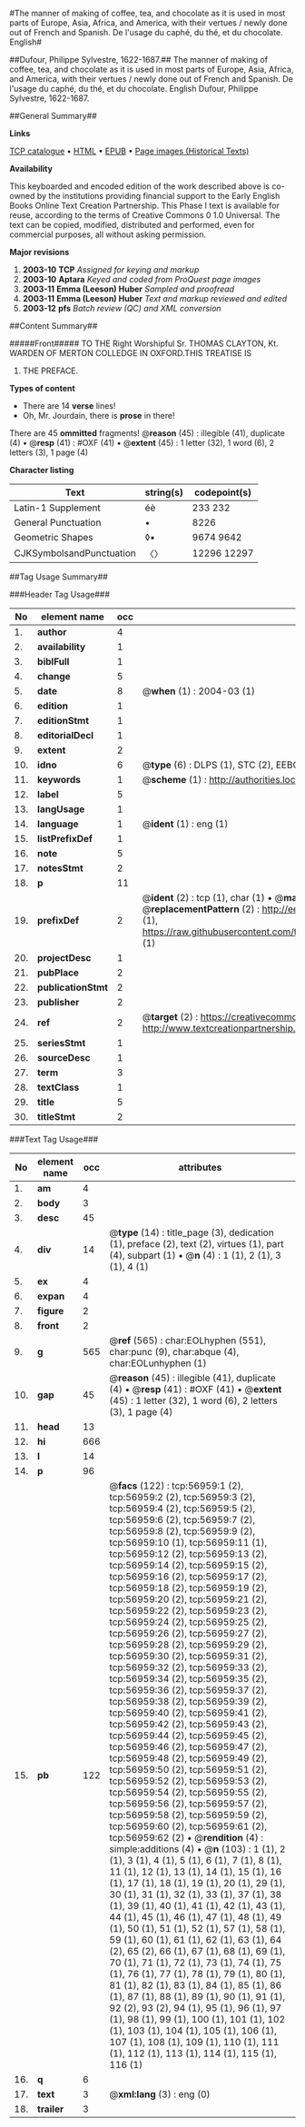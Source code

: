 #The manner of making of coffee, tea, and chocolate as it is used in most parts of Europe, Asia, Africa, and America, with their vertues / newly done out of French and Spanish. De l'usage du caphé, du thé, et du chocolate. English#

##Dufour, Philippe Sylvestre, 1622-1687.##
The manner of making of coffee, tea, and chocolate as it is used in most parts of Europe, Asia, Africa, and America, with their vertues / newly done out of French and Spanish.
De l'usage du caphé, du thé, et du chocolate. English
Dufour, Philippe Sylvestre, 1622-1687.

##General Summary##

**Links**

[TCP catalogue](http://www.ota.ox.ac.uk/tcp/)  • 
[HTML](http://tei.it.ox.ac.uk/tcp/Texts-HTML/free/A36/A36763.html)  • 
[EPUB](http://tei.it.ox.ac.uk/tcp/Texts-EPUB/free/A36/A36763.epub) • 
[Page images (Historical Texts)](https://data.historicaltexts.jisc.ac.uk/view?pubId=eebo-12246570e&pageId=eebo-12246570e-56959-1)

**Availability**

This keyboarded and encoded edition of the
	       work described above is co-owned by the institutions
	       providing financial support to the Early English Books
	       Online Text Creation Partnership. This Phase I text is
	       available for reuse, according to the terms of Creative
	       Commons 0 1.0 Universal. The text can be copied,
	       modified, distributed and performed, even for
	       commercial purposes, all without asking permission.

**Major revisions**

1. __2003-10__ __TCP__ *Assigned for keying and markup*
1. __2003-10__ __Aptara__ *Keyed and coded from ProQuest page images*
1. __2003-11__ __Emma (Leeson) Huber__ *Sampled and proofread*
1. __2003-11__ __Emma (Leeson) Huber__ *Text and markup reviewed and edited*
1. __2003-12__ __pfs__ *Batch review (QC) and XML conversion*

##Content Summary##

#####Front#####
TO THE
Right Worshipful
Sr. THOMAS CLAYTON, Kt.
WARDEN OF
MERTON COLLEDGE
IN
OXFORD.THIS
TREATISE
IS
1. THE
PREFACE.

**Types of content**

  * There are 14 **verse** lines!
  * Oh, Mr. Jourdain, there is **prose** in there!

There are 45 **ommitted** fragments! 
 @__reason__ (45) : illegible (41), duplicate (4)  •  @__resp__ (41) : #OXF (41)  •  @__extent__ (45) : 1 letter (32), 1 word (6), 2 letters (3), 1 page (4)

**Character listing**


|Text|string(s)|codepoint(s)|
|---|---|---|
|Latin-1 Supplement|éè|233 232|
|General Punctuation|•|8226|
|Geometric Shapes|◊▪|9674 9642|
|CJKSymbolsandPunctuation|〈〉|12296 12297|

##Tag Usage Summary##

###Header Tag Usage###

|No|element name|occ|attributes|
|---|---|---|---|
|1.|__author__|4||
|2.|__availability__|1||
|3.|__biblFull__|1||
|4.|__change__|5||
|5.|__date__|8| @__when__ (1) : 2004-03 (1)|
|6.|__edition__|1||
|7.|__editionStmt__|1||
|8.|__editorialDecl__|1||
|9.|__extent__|2||
|10.|__idno__|6| @__type__ (6) : DLPS (1), STC (2), EEBO-CITATION (1), OCLC (1), VID (1)|
|11.|__keywords__|1| @__scheme__ (1) : http://authorities.loc.gov/ (1)|
|12.|__label__|5||
|13.|__langUsage__|1||
|14.|__language__|1| @__ident__ (1) : eng (1)|
|15.|__listPrefixDef__|1||
|16.|__note__|5||
|17.|__notesStmt__|2||
|18.|__p__|11||
|19.|__prefixDef__|2| @__ident__ (2) : tcp (1), char (1)  •  @__matchPattern__ (2) : ([0-9\-]+):([0-9IVX]+) (1), (.+) (1)  •  @__replacementPattern__ (2) : http://eebo.chadwyck.com/downloadtiff?vid=$1&page=$2 (1), https://raw.githubusercontent.com/textcreationpartnership/Texts/master/tcpchars.xml#$1 (1)|
|20.|__projectDesc__|1||
|21.|__pubPlace__|2||
|22.|__publicationStmt__|2||
|23.|__publisher__|2||
|24.|__ref__|2| @__target__ (2) : https://creativecommons.org/publicdomain/zero/1.0/ (1), http://www.textcreationpartnership.org/docs/. (1)|
|25.|__seriesStmt__|1||
|26.|__sourceDesc__|1||
|27.|__term__|3||
|28.|__textClass__|1||
|29.|__title__|5||
|30.|__titleStmt__|2||


###Text Tag Usage###

|No|element name|occ|attributes|
|---|---|---|---|
|1.|__am__|4||
|2.|__body__|3||
|3.|__desc__|45||
|4.|__div__|14| @__type__ (14) : title_page (3), dedication (1), preface (2), text (2), virtues (1), part (4), subpart (1)  •  @__n__ (4) : 1 (1), 2 (1), 3 (1), 4 (1)|
|5.|__ex__|4||
|6.|__expan__|4||
|7.|__figure__|2||
|8.|__front__|2||
|9.|__g__|565| @__ref__ (565) : char:EOLhyphen (551), char:punc (9), char:abque (4), char:EOLunhyphen (1)|
|10.|__gap__|45| @__reason__ (45) : illegible (41), duplicate (4)  •  @__resp__ (41) : #OXF (41)  •  @__extent__ (45) : 1 letter (32), 1 word (6), 2 letters (3), 1 page (4)|
|11.|__head__|13||
|12.|__hi__|666||
|13.|__l__|14||
|14.|__p__|96||
|15.|__pb__|122| @__facs__ (122) : tcp:56959:1 (2), tcp:56959:2 (2), tcp:56959:3 (2), tcp:56959:4 (2), tcp:56959:5 (2), tcp:56959:6 (2), tcp:56959:7 (2), tcp:56959:8 (2), tcp:56959:9 (2), tcp:56959:10 (1), tcp:56959:11 (1), tcp:56959:12 (2), tcp:56959:13 (2), tcp:56959:14 (2), tcp:56959:15 (2), tcp:56959:16 (2), tcp:56959:17 (2), tcp:56959:18 (2), tcp:56959:19 (2), tcp:56959:20 (2), tcp:56959:21 (2), tcp:56959:22 (2), tcp:56959:23 (2), tcp:56959:24 (2), tcp:56959:25 (2), tcp:56959:26 (2), tcp:56959:27 (2), tcp:56959:28 (2), tcp:56959:29 (2), tcp:56959:30 (2), tcp:56959:31 (2), tcp:56959:32 (2), tcp:56959:33 (2), tcp:56959:34 (2), tcp:56959:35 (2), tcp:56959:36 (2), tcp:56959:37 (2), tcp:56959:38 (2), tcp:56959:39 (2), tcp:56959:40 (2), tcp:56959:41 (2), tcp:56959:42 (2), tcp:56959:43 (2), tcp:56959:44 (2), tcp:56959:45 (2), tcp:56959:46 (2), tcp:56959:47 (2), tcp:56959:48 (2), tcp:56959:49 (2), tcp:56959:50 (2), tcp:56959:51 (2), tcp:56959:52 (2), tcp:56959:53 (2), tcp:56959:54 (2), tcp:56959:55 (2), tcp:56959:56 (2), tcp:56959:57 (2), tcp:56959:58 (2), tcp:56959:59 (2), tcp:56959:60 (2), tcp:56959:61 (2), tcp:56959:62 (2)  •  @__rendition__ (4) : simple:additions (4)  •  @__n__ (103) : 1 (1), 2 (1), 3 (1), 4 (1), 5 (1), 6 (1), 7 (1), 8 (1), 11 (1), 12 (1), 13 (1), 14 (1), 15 (1), 16 (1), 17 (1), 18 (1), 19 (1), 20 (1), 29 (1), 30 (1), 31 (1), 32 (1), 33 (1), 37 (1), 38 (1), 39 (1), 40 (1), 41 (1), 42 (1), 43 (1), 44 (1), 45 (1), 46 (1), 47 (1), 48 (1), 49 (1), 50 (1), 51 (1), 52 (1), 57 (1), 58 (1), 59 (1), 60 (1), 61 (1), 62 (1), 63 (1), 64 (2), 65 (2), 66 (1), 67 (1), 68 (1), 69 (1), 70 (1), 71 (1), 72 (1), 73 (1), 74 (1), 75 (1), 76 (1), 77 (1), 78 (1), 79 (1), 80 (1), 81 (1), 82 (1), 83 (1), 84 (1), 85 (1), 86 (1), 87 (1), 88 (1), 89 (1), 90 (1), 91 (1), 92 (2), 93 (2), 94 (1), 95 (1), 96 (1), 97 (1), 98 (1), 99 (1), 100 (1), 101 (1), 102 (1), 103 (1), 104 (1), 105 (1), 106 (1), 107 (1), 108 (1), 109 (1), 110 (1), 111 (1), 112 (1), 113 (1), 114 (1), 115 (1), 116 (1)|
|16.|__q__|6||
|17.|__text__|3| @__xml:lang__ (3) : eng (0)|
|18.|__trailer__|3||
